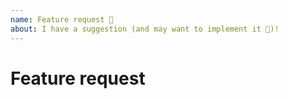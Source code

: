 ```yaml
---
name: Feature request 🚀
about: I have a suggestion (and may want to implement it 🙂)!
---
```


# Feature request

<!-- Replace this comment with your feature request. Please provide a clear description of what problem you are trying to solve and how would you want it to be solved. -->
